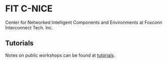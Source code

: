 # FIT C-NICE

Center for Networked Intelligent Components and Environments at Foxconn Interconnect Tech. Inc.

## Tutorials

Notes on public workshops can be found at [tutorials](./tutorials).
